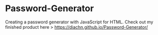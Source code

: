 # Password-Generator
Creating a password generator with JavaScript for HTML.
Check out my finished product here > https://diachn.github.io/Password-Generator/
